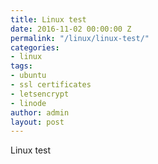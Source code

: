 ```yaml
---
title: Linux test
date: 2016-11-02 00:00:00 Z
permalink: "/linux/linux-test/"
categories:
- linux
tags:
- ubuntu
- ssl certificates
- letsencrypt
- linode
author: admin
layout: post
---
```


Linux test
